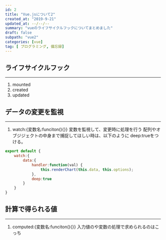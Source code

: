 ```yaml
---
id: 2
title: "Vue.jsについて2"
created_at: "2019-9-21"
updated_at: --/--/--
summary: "vueのライフサイクルフックについてまとめました"
draft: false
subpath: "vue2"
categories: [vue]
tag: [ プログラミング, 備忘録]
---
```


## ライフサイクルフック

----

1. mounted
1. created
1. updated

## データの変更を監視

----

1. watch:{変数名:funciton(){}}
 変数を監視して、変更時に処理を行う
 配列やオブジジェクトの中身まで捕捉してほしい時は、以下のように
 deep:trueをつける。

```javascript
export default {
    watch:{
        data:{
            handler:function(val) {
                this.renderChart(this.data, this.options);
            },
            deep:true
        }
    }
}
```

## 計算で得られる値

----

1. computed:{変数名:funciton(){}}
   入力値のや変数の処理で求められるのはこっち
